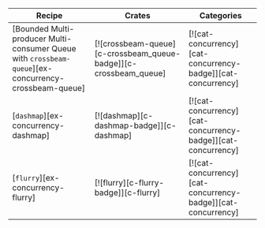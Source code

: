 | Recipe | Crates | Categories |
|---|---|---|
| [Bounded Multi-producer Multi-consumer Queue with `crossbeam-queue`][ex-concurrency-crossbeam-queue] | [![crossbeam-queue][c-crossbeam_queue-badge]][c-crossbeam_queue] | [![cat-concurrency][cat-concurrency-badge]][cat-concurrency] |
| [`dashmap`][ex-concurrency-dashmap] | [![dashmap][c-dashmap-badge]][c-dashmap] | [![cat-concurrency][cat-concurrency-badge]][cat-concurrency] |
| [`flurry`][ex-concurrency-flurry] | [![flurry][c-flurry-badge]][c-flurry] | [![cat-concurrency][cat-concurrency-badge]][cat-concurrency] |
